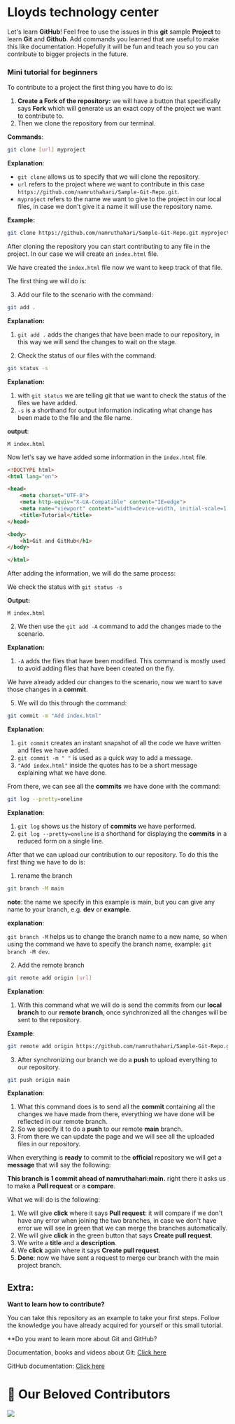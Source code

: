 # Lloyds technology center

Let's learn **GitHub**! Feel free to use the issues in this **git** sample **Project** to learn **Git** and **Github**. Add commands you learned that are useful to make this like documentation. Hopefully it will be fun and teach you so you can contribute to bigger projects in the future.

### Mini tutorial for beginners

To contribute to a project the first thing you have to do is:

1. **Create a Fork of the repository:** we will have a button that specifically says **Fork** which will generate us an exact copy of the project we want to contribute to.
2. Then we clone the repository from our terminal.

**Commands**:

``` bash
git clone [url] myproject
```

**Explanation**:

* `git clone` allows us to specify that we will clone the repository. 
* `url` refers to the project where we want to contribute in this case `https://github.com/namruthahari/Sample-Git-Repo.git`.
* `myproject` refers to the name we want to give to the project in our local files, in case we don't give it a name it will use the repository name.

**Example:**

``` bash
git clone https://github.com/namruthahari/Sample-Git-Repo.git myproject
```

After cloning the repository you can start contributing to any file in the project. In our case we will create an `index.html` file.

We have created the `index.html` file now we want to keep track of that file.

The first thing we will do is:

3. Add our file to the scenario with the command:

``` bash
git add .
```

**Explanation:**

1. `git add .` adds the changes that have been made to our repository, in this way we will send the changes to wait on the stage.

4. Check the status of our files with the command:

``` bash
git status -s
```

**Explanation:**

1. with `git status` we are telling git that we want to check the status of the files we have added.
2. `-s` is a shorthand for output information indicating what change has been made to the file and the file name.

**output**:

```
M index.html
```

Now let's say we have added some information in the `index.html` file.

``` html
<!DOCTYPE html>
<html lang="en">

<head>
    <meta charset="UTF-8">
    <meta http-equiv="X-UA-Compatible" content="IE=edge">
    <meta name="viewport" content="width=device-width, initial-scale=1.0">
    <title>Tutorial</title>
</head>

<body>
    <h1>Git and GitHub</h1>
</body>

</html>
```

After adding the information, we will do the same process:

We check the status with `git status -s`

**Output:**

``` 
M index.html 
```

2. We then use the `git add -A` command to add the changes made to the scenario.

**Explanation:**

1. `-A` adds the files that have been modified. This command is mostly used to avoid adding files that have been created on the fly.

We have already added our changes to the scenario, now we want to save those changes in a **commit**. 

5. We will do this through the command:

```bash
git commit -m "Add index.html"
```

**Explanation**:

1. `git commit` creates an instant snapshot of all the code we have written and files we have added.
2. `git commit -m " "` is used as a quick way to add a message.
3. `"Add index.html"` inside the quotes has to be a short message explaining what we have done.



From there, we can see all the **commits** we have done with the command:

```bash
git log --pretty=oneline
```

**Explanation**:

1. `git log` shows us the history of **commits** we have performed.
2. `git log --pretty=oneline` is a shorthand for displaying the **commits** in a reduced form on a single line.



After that we can upload our contribution to our repository. To do this the first thing we have to do is:

1. rename the branch

```bash
git branch -M main
```

**note**: the name we specify in this example is main, but you can give any name to your branch, e.g. **dev** or **example**.

**explanation**:

`git branch -M` helps us to change the branch name to a new name, so when using the command we have to specify the branch name, example: `git branch -M dev`.

2. Add the remote branch

```bash
git remote add origin [url]
```

**Explanation**:

1. With this command what we will do is send the commits from our **local branch** to our **remote branch**, once synchronized all the changes will be sent to the repository.

**Example**:

```bash
git remote add origin https://github.com/namruthahari/Sample-Git-Repo.git
```

3. After synchronizing our branch we do a **push** to upload everything to our repository.

```bash
git push origin main
```

**Explanation**:

1. What this command does is to send all the **commit** containing all the changes we have made from there, everything we have done will be reflected in our remote branch.
2. So we specify it to do a **push** to our remote **main** branch.
3. From there we can update the page and we will see all the uploaded files in our repository.



When everything is **ready** to commit to the **official** repository we will get a **message** that will say the following:

**This branch is 1 commit ahead of namruthahari:main.** right there it asks us to make a **Pull request** or a **compare**.

What we will do is the following:

1. We will give **click** where it says **Pull request**: it will compare if we don't have any error when joining the two branches, in case we don't have error we will see in green that we can merge the branches automatically.
2. We will give **click** in the green button that says **Create pull request**.
3. We write a **title** and a **description**.
4. We **click** again where it says **Create pull request**.
5. **Done**: now we have sent a request to merge our branch with the main project branch.

## Extra:

**Want to learn how to contribute?**

You can take this repository as an example to take your first steps. Follow the knowledge you have already acquired for yourself or this small tutorial.

**Do you want to learn more about Git and GitHub?

Documentation, books and videos about Git:
[Click here](https://git-scm.com/doc)

GitHub documentation:
[Click here](https://docs.github.com/en/github)

# :handshake: Our Beloved Contributors
<a href="https://github.com/namruthahari/Sample-Git-Repo/graphs/contributors">
  <img src="https://contrib.rocks/image?repo=namruthahari/Sample-Git-Repo" />
</a>
